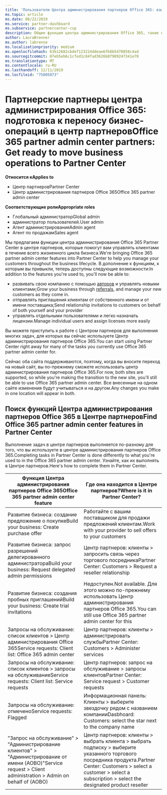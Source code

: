 ```yaml
---
title: 'Пользователи Центра администрирования партнеров Office 365: ваши бизнес-операции переносятся в Центр партнеров | Центр партнеров'
ms.topic: article
ms.date: 08/22/2019
ms.service: partner-dashboard
ms.subservice: partnercenter-csp
description: Общие функции центра администрирования Office 365, такие как создание бизнес-и сервисных запросов, после перехода в центр партнеров.
author: LauraBrenner
ms.author: labrenne
ms.localizationpriority: medium
ms.openlocfilehash: 63b12682cbde7123224ddeae6fb8b5470858c4ad
ms.sourcegitcommit: 07eb5eb6c1cfed1c84fad3626b8f989247341e70
ms.translationtype: MT
ms.contentlocale: ru-RU
ms.lasthandoff: 12/11/2019
ms.locfileid: "75005073"
---
```

# <a name="office-365-partner-admin-center-partners-get-ready-to-move-business-operations-to-partner-center"></a><span data-ttu-id="88512-103">Партнерские партнеры центра администрирования Office 365: подготовка к переносу бизнес-операций в центр партнеров</span><span class="sxs-lookup"><span data-stu-id="88512-103">Office 365 partner admin center partners: Get ready to move business operations to Partner Center</span></span>

<span data-ttu-id="88512-104">**Относится к**</span><span class="sxs-lookup"><span data-stu-id="88512-104">**Applies to**</span></span> 

- <span data-ttu-id="88512-105">Центр партнеров</span><span class="sxs-lookup"><span data-stu-id="88512-105">Partner Center</span></span>
- <span data-ttu-id="88512-106">Центр администрирования партнеров Office 365</span><span class="sxs-lookup"><span data-stu-id="88512-106">Office 365 partner admin center</span></span>

<span data-ttu-id="88512-107">**Соответствующие роли**</span><span class="sxs-lookup"><span data-stu-id="88512-107">**Appropriate roles**</span></span>
-   <span data-ttu-id="88512-108">Глобальный администратор</span><span class="sxs-lookup"><span data-stu-id="88512-108">Global admin</span></span>
-   <span data-ttu-id="88512-109">администратор пользователей.</span><span class="sxs-lookup"><span data-stu-id="88512-109">User admin</span></span>
-   <span data-ttu-id="88512-110">Агент администрирования</span><span class="sxs-lookup"><span data-stu-id="88512-110">Admin agent</span></span>
-   <span data-ttu-id="88512-111">Агент по продажам</span><span class="sxs-lookup"><span data-stu-id="88512-111">Sales agent</span></span>

<span data-ttu-id="88512-112">Мы предлагаем функции центра администрирования Office 365 Partner Center в центре партнеров, которые помогут вам управлять клиентами в течение всего жизненного цикла бизнеса.</span><span class="sxs-lookup"><span data-stu-id="88512-112">We're bringing Office 365 partner admin center features into Partner Center to help you manage your customers throughout the business lifecycle.</span></span> <span data-ttu-id="88512-113">В дополнение к функциям, к которым вы привыкли, теперь доступны следующие возможности:</span><span class="sxs-lookup"><span data-stu-id="88512-113">In addition to the features you're used to, you'll now be able to:</span></span> 

*  <span data-ttu-id="88512-114">развивать свою компанию с помощью [авторов](referrals.md) и управлять новыми клиентами;</span><span class="sxs-lookup"><span data-stu-id="88512-114">Grow your business through [referrals](referrals.md), and manage your new customers as they come in.</span></span>
*  <span data-ttu-id="88512-115">отправлять приглашения клиентам от собственного имени и от имени поставщика;</span><span class="sxs-lookup"><span data-stu-id="88512-115">Send relationship invitations to customers on behalf of both yourself and your provider</span></span>
*  <span data-ttu-id="88512-116">управлять отдельными пользователями и легко назначать лицензии.</span><span class="sxs-lookup"><span data-stu-id="88512-116">Manage individual users and assign licenses more easily</span></span>

<span data-ttu-id="88512-117">Вы можете приступить к работе с Центром партнеров для выполнения многих задач, для которых вы сейчас используете Центр администрирования партнеров Office 365.</span><span class="sxs-lookup"><span data-stu-id="88512-117">You can start using Partner Center right away for many of the tasks you currently use Office 365 partner admin center for.</span></span> 

<span data-ttu-id="88512-118">Сейчас оба сайта поддерживаются, поэтому, когда вы вносите переход на новый сайт, вы по-прежнему сможете использовать центр администрирования партнеров Office 365.</span><span class="sxs-lookup"><span data-stu-id="88512-118">For now, both sites are supported, so while you're making the transition to the new site, you'll still be able to use Office 365 partner admin center.</span></span> <span data-ttu-id="88512-119">Все внесенные на одном сайте изменения будут учитываться и на другом.</span><span class="sxs-lookup"><span data-stu-id="88512-119">Any changes you make in one location will appear in both.</span></span>

## <a name="find-office-365-partner-admin-center-features-in-partner-center"></a><span data-ttu-id="88512-120">Поиск функций Центра администрирования партнеров Office 365 в Центре партнеров</span><span class="sxs-lookup"><span data-stu-id="88512-120">Find Office 365 partner admin center features in Partner Center</span></span>

<span data-ttu-id="88512-121">Выполнение задач в центре партнеров выполняется по-разному для того, что вы используете в центре администрирования партнеров Office 365.</span><span class="sxs-lookup"><span data-stu-id="88512-121">Completing tasks in Partner Center is done differently to what you're used to in the Office 365 partner admin center.</span></span> <span data-ttu-id="88512-122">Узнайте, как их выполнять в Центре партнеров.</span><span class="sxs-lookup"><span data-stu-id="88512-122">Here's how to complete them in Partner Center.</span></span>

| <span data-ttu-id="88512-123">Функция Центра администрирования партнеров Office 365</span><span class="sxs-lookup"><span data-stu-id="88512-123">Office 365 partner admin center feature</span></span>                       | <span data-ttu-id="88512-124">Где она находится в Центре партнеров?</span><span class="sxs-lookup"><span data-stu-id="88512-124">Where is it in Partner Center?</span></span> | 
|   -----------------------------------------------  | -------------- |
| <span data-ttu-id="88512-125">Развитие бизнеса: создание предложение о покупке</span><span class="sxs-lookup"><span data-stu-id="88512-125">Build your business: Create purchase offer</span></span> | <span data-ttu-id="88512-126">Работайте с вашим поставщиком для продажи предложений клиентам.</span><span class="sxs-lookup"><span data-stu-id="88512-126">Work with your provider to sell offers to your customers</span></span> |
| <span data-ttu-id="88512-127">Развитие бизнеса: запрос разрешений делегированного администратора</span><span class="sxs-lookup"><span data-stu-id="88512-127">Build your business: Request delegated admin permissions</span></span> | <span data-ttu-id="88512-128">Центр партнеров: клиенты > запросить связь через торгового посредника</span><span class="sxs-lookup"><span data-stu-id="88512-128">Partner Center: Customers > Request a reseller relationship</span></span> |
| <span data-ttu-id="88512-129">Развитие бизнеса: создания пробных приглашений</span><span class="sxs-lookup"><span data-stu-id="88512-129">Build your business: Create trial invitations</span></span> | <span data-ttu-id="88512-130">Недоступен.</span><span class="sxs-lookup"><span data-stu-id="88512-130">Not available.</span></span> <span data-ttu-id="88512-131">Для этого можно по-прежнему использовать Центр администрирования партнеров Office 365.</span><span class="sxs-lookup"><span data-stu-id="88512-131">You can still use Office 365 partner admin center for this</span></span> |
| <span data-ttu-id="88512-132">Запросы на обслуживание: список клиентов > Центр администрирования Office 365</span><span class="sxs-lookup"><span data-stu-id="88512-132">Service requests: Client list: Office 365 admin center</span></span> | <span data-ttu-id="88512-133">Центр партнеров: клиенты > администрировать службы</span><span class="sxs-lookup"><span data-stu-id="88512-133">Partner Center: Customers > Administer services</span></span> |
| <span data-ttu-id="88512-134">Запросы на обслуживание: список клиентов > запросы на обслуживание</span><span class="sxs-lookup"><span data-stu-id="88512-134">Service requests: Client list: Service requests</span></span> | <span data-ttu-id="88512-135">Центр партнеров: запрос на обслуживание > запросы клиентов</span><span class="sxs-lookup"><span data-stu-id="88512-135">Partner Center: Service request > Customer requests</span></span> |
| <span data-ttu-id="88512-136">Запросы на обслуживание: отмечено</span><span class="sxs-lookup"><span data-stu-id="88512-136">Service requests: Flagged</span></span> | <span data-ttu-id="88512-137">Информационная панель: Клиенты > выберите звездочку рядом с названием компании</span><span class="sxs-lookup"><span data-stu-id="88512-137">Dasbhoard: Customers: select the star next to the company name</span></span> |
| <span data-ttu-id="88512-138">"Запрос на обслуживание" > "Администрирование клиентов" > "Администрирование от имени (AOBO)"</span><span class="sxs-lookup"><span data-stu-id="88512-138">Service request > Client administration > Admin on behalf of (AOBO)</span></span> | <span data-ttu-id="88512-139">Центр партнеров: клиенты > выбрать клиента > выбрать подписку > выберите указанного торгового посредника продукта.</span><span class="sxs-lookup"><span data-stu-id="88512-139">Partner Center: Customers > select a customer > select a subscription > select the designated product reseller</span></span> |

